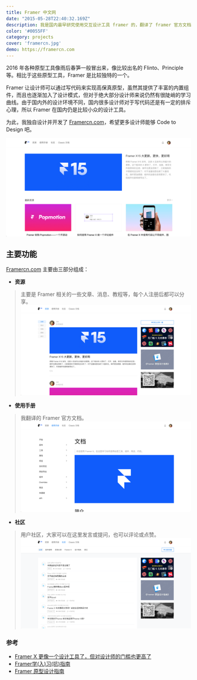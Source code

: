 ```yaml
---
title: Framer 中文网
date: "2015-05-28T22:40:32.169Z"
description: 我是国内最早研究使用交互设计工具 framer 的，翻译了 framer 官方文档并编写了大量的教程，还创建了 framer 中文网来帮助设计师学会 code to design。
color: '#0055FF'
category: projects
cover: 'framercn.jpg'
demo: https://framercn.com
---
```


2016 年各种原型工具像雨后春笋一般冒出来，像比较出名的 Flinto、Principle 等。相比于这些原型工具，Framer 是比较独特的一个。

Framer 让设计师可以通过写代码来实现高保真原型，虽然其提供了丰富的内置组件，而且也逐渐加入了设计模式，但对于绝大部分设计师来说仍然有很陡峭的学习曲线。由于国内外的设计环境不同，国内很多设计师对于写代码还是有一定的排斥心理，所以 Framer 在国内仍是比较小众的设计工具。

为此，我独自设计并开发了 [Framercn.com](https://framercn.com)，希望更多设计师能够 Code to Design 吧。

![网站概览](./framercn/overview.png)

## 主要功能
[Framercn.com](https://framercn.com) 主要由三部分组成：

* **资源**
>主要是 Framer 相关的一些文章、消息、教程等，每个人注册后都可以分享。
![资源](./framercn/resource.png)
* **使用手册**
>我翻译的 Framer 官方文档。
![用户手册](./framercn/docs.png)
* **社区**
>用户社区，大家可以在这里发言或提问，也可以评论或点赞。
![社区](./framercn/community.png)

### 参考
- [Framer X 更像一个设计工具了，但对设计师的门槛也更高了](https://mp.weixin.qq.com/s/f8xuJ_WviZMZXwOGFpSoIA)
- [Framer学(入)习(坑)指南](https://www.jianshu.com/c/894fd643e695)
- [Framer 原型设计指南](https://read.douban.com/column/6650494/)